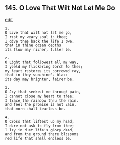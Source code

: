 
## 145.  O Love That Wilt Not Let Me Go
[edit](https://docs.google.com/document/d/19L67OiYJh92-jJ2owB04GWLx4mlyd4kY/edit?mode=html)




    1.
    O Love that wilt not let me go,
    I rest my weary soul in thee;
    I give thee back the life I owe,
    that in thine ocean depths
    its flow may richer, fuller be.

    2.
    O Light that followest all my way,
    I yield my flickering torch to thee;
    my heart restores its borrowed ray,
    that in they sunshine's blaze
    its day may brighter, fairer be.

    3.
    O Joy that seekest me through pain,
    I cannot close my heart to thee;
    I trace the rainbow thru the rain,
    and feel the promise is not vain,
    that morn shall tearless be.

    4.
    O Cross that liftest up my head,
    I dare not ask to fly from thee;
    I lay in dust life's glory dead,
    and from the ground there blossoms
    red life that shall endless be.
